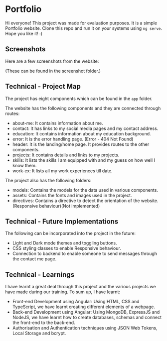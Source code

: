 # Portfolio

Hi everyone! This project was made for evaluation purposes. It is a simple Portfolio website. Clone this repo and run it on your systems using `ng serve`. Hope you like it! :)

## Screenshots

Here are a few screenshots from the website: 


(These can be found in the screenshot folder.)

## Technical - Project Map

The project has eight components which can be found in the `app` folder. 

The website has the following components and they are connected through routes:
-   about-me: It contains information about me.
-   contact: It has links to my social media pages and my contact address.
-   education: It contains information about my education background.
-   error: It is the error handling page. (Error - 404 Not Found)
-   header: It is the landing/home page. It provides routes to the other components.
-   projects: It contains details and links to my projects.
-   skills: It lists the skills I am equipped with and my guess on how well I know them.
-   work-ex: It lists all my work experiences till date.

The project also has the following folders: 
-   models: Contains the models for the data used in various components.
-   assets: Contains the fonts and images used in the project.
-   directives: Contains a directive to detect the orientation of the website. (Responsive behaviour)(Not implemented)

## Technical - Future Implementations

The following can be incorporated into the project in the future: 
-   Light and Dark mode themes and toggling buttons.
-   CSS styling classes to enable Responsive behaviour. 
-   Connection to backend to enable someone to send messages through the contact me page.

## Technical - Learnings

I have learnt a great deal through this project and the various projects we have made during our training. To sum up, I have learnt: 
-   Front-end Development using Angular: Using HTML, CSS and TypeScript, we have learnt creating different elements of a webpage.
-   Back-end Development using Angular: Using MongoDB, ExpressJS and NodeJS, we have learnt how to create databases, schemas and connect the front-end to the back-end. 
-   Authorisation and Authentication techniques using JSON Web Tokens, Local Storage and bcrypt.